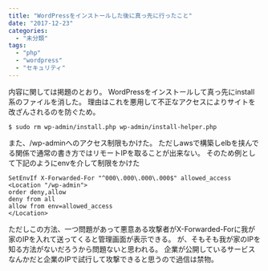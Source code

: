 ```yaml
---
title: "WordPressをインストールした後に真っ先に行ったこと"
date: "2017-12-23"
categories: 
  - "未分類"
tags: 
  - "php"
  - "wordpress"
  - "セキュリティ"
---
```


内容に関しては掲題のとおり。 WordPressをインストールして真っ先にinstall系のファイルを消した。 理由はこれを悪用して不正なアクセスによりサイトを改ざんされるのを防ぐため。

```
$ sudo rm wp-admin/install.php wp-admin/install-helper.php
```

また、/wp-adminへのアクセス制限もかけた。 ただしawsで構築しelbを挟んでる関係で通常の書き方ではリモートIPを取ることが出来ない。 そのため例として下記のようにenvを介して制限をかけた

```
SetEnvIf X-Forwarded-For "^000\.000\.000\.000$" allowed_access
<Location "/wp-admin">
order deny,allow
deny from all
allow from env=allowed_access
</Location>
```

ただしこの方法、一つ問題があって悪意ある攻撃者がX-Forwarded-Forに我が家のIPを入れて送ってくると管理画面が表示できる。 が、そもそも我が家のIPを知る方法がないだろうから問題ないと思われる。 企業が公開しているサービスなんかだと企業のIPで試行して攻撃できると思うので過信は禁物。
